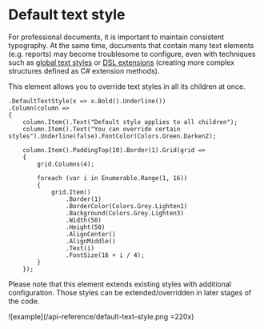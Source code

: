 # Default text style

For professional documents, it is important to maintain consistent typography. At the same time, documents that contain many text elements (e.g. reports) may become troublesome to configure, even with techniques such as [global text styles](/api-reference/page#global-text-style) or [DSL extensions](/concepts/creating-dsl) (creating more complex structures defined as C# extension methods).

This element allows you to override text styles in all its children at once.

```c#{1}
.DefaultTextStyle(x => x.Bold().Underline())
.Column(column =>
{ 
    column.Item().Text("Default style applies to all children");
    column.Item().Text("You can override certain styles").Underline(false).FontColor(Colors.Green.Darken2);
    
    column.Item().PaddingTop(10).Border(1).Grid(grid =>
    {
        grid.Columns(4);

        foreach (var i in Enumerable.Range(1, 16))
        {
            grid.Item()
                .Border(1)
                .BorderColor(Colors.Grey.Lighten1)
                .Background(Colors.Grey.Lighten3)
                .Width(50)
                .Height(50)
                .AlignCenter()
                .AlignMiddle()
                .Text(i)
                .FontSize(16 + i / 4);   
        }
    });
```

Please note that this element extends existing styles with additional configuration. Those styles can be extended/overridden in later stages of the code.

![example](/api-reference/default-text-style.png =220x)